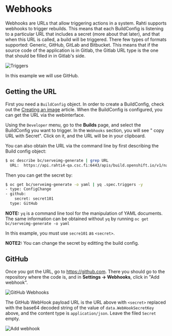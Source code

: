 # Webhooks

Webhooks are URLs that allow triggering actions in a system. Rahti supports webhooks to trigger rebuilds. This means that each BuildConfig is listening to a particular URL that includes a secret (more about that later), and that when this URL is called, a build will be triggered. There few types of formats supported: Generic, GitHub, GitLab and Bitbucket. This means that if the source code of the application is in Gitlab, the Gitlab URL type is the one that should be filled in in Gitlab's side.

![Triggers](/cloud/rahti4/img/trigger.drawio.svg)

In this example we will use GitHub.

## Getting the URL

First you need a `BuildConfig` object. In order to create a BuildConfig, check out the [Creating an image](../../images/creating/) article. When the BuildConfig is configured, you can get the URL via the webinterface.

Using the `Developer` menu, go to the **Builds** page, and select the BuildConfig you want to trigger. In the `Webhooks` section, you will see "
copy URL with Secret". Click on it, and the URL will be in your clipboard.



You can also obtain the URL via the command line by first describing the Build config object:

```bash
$ oc describe bc/serveimg-generate | grep URL
  URL:  https://api.rahti4-qa.csc.fi:6443/apis/build.openshift.io/v1/namespaces/agonzale-test/buildconfigs/serveimg-generate/webhooks/<secret>/github 
```

Then you can get the secret by:

```bash
$ oc get bc/serveimg-generate -o yaml | yq .spec.triggers -y
- type: ConfigChange
- github:
    secret: secret101
  type: GitHub
```

**NOTE:** `yq` is a command line tool for the manipulation of YAML documents. The same information can be obtained without `yq` by running `oc get bc/serveimg-generate -o yaml`

In this example, you must use `secre101` as `<secret>`.

**NOTE2:** You can change the secret by editting the build config.

## GitHub

Once you got the URL, go to <https://github.com>. There you should go to the repository where the code is, and in **Settings -> Webhooks**, click in "Add webhook".

  ![GitHub Webhooks](../../tutorials/img/GitHubWebhook.png)

The GitHub WebHook payload URL is the URL above with `<secret>` replaced with the base64 decoded string of the value of `data.WebHookSecretKey` above, and the content type is `application/json`. Leave the filed `Secret` empty.

![Add webhook](../../tutorials/img/Addwebhook.png)
